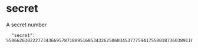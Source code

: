 # secret

A secret number 
```
  "secret": 55066263022277343669578718895168534326250603453777594175500187360389116729240
```